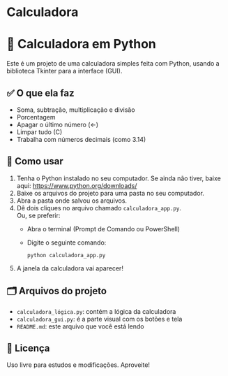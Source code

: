 # Calculadora
# 🧮 Calculadora em Python

Este é um projeto de uma calculadora simples feita com Python, usando a biblioteca Tkinter para a interface (GUI).

## ✅ O que ela faz

- Soma, subtração, multiplicação e divisão
- Porcentagem
- Apagar o último número (←)
- Limpar tudo (C)
- Trabalha com números decimais (como 3.14)

## 📌 Como usar

1. Tenha o Python instalado no seu computador. Se ainda não tiver, baixe aqui: https://www.python.org/downloads/
2. Baixe os arquivos do projeto para uma pasta no seu computador.
3. Abra a pasta onde salvou os arquivos.
4. Dê dois cliques no arquivo chamado `calculadora_app.py`.  
   Ou, se preferir:
   - Abra o terminal (Prompt de Comando ou PowerShell)
   - Digite o seguinte comando:

     ```
     python calculadora_app.py
     ```
5. A janela da calculadora vai aparecer!

## 🗂️ Arquivos do projeto

- `calculadora_lógica.py`: contém a lógica da calculadora
- `calculadora_gui.py`: é a parte visual com os botões e tela
- `README.md`: este arquivo que você está lendo 

## 📃 Licença

Uso livre para estudos e modificações. Aproveite!


